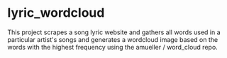 # lyric_wordcloud
This project scrapes a song lyric website and gathers all words used in a particular artist's songs and generates a wordcloud image based on the words with the highest frequency using the amueller / word_cloud repo.
